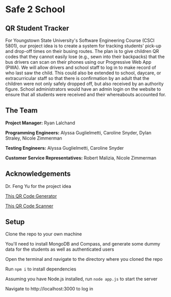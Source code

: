 # Safe 2 School
## QR Student Tracker
For Youngstown State University's Software Engineering Course (CSCI 5801), our project idea is to create a system for tracking students' pick-up and drop-off times on their busing routes. The plan is to give children QR codes that they cannot easily lose (e.g., sewn into their backpacks) that the bus drivers can scan on their phones using our Progressive Web App (PWA). We will allow drivers and school staff to log in to make record of who last saw the child. This could also be extended to school, daycare, or extracurricular staff so that there is confirmation by an adult that the children were not only safely dropped off, but also received by an authority figure. School administrators would have an admin login on the website to ensure that all students were received and their whereabouts accounted for. 

## The Team
**Project Manager:** Ryan Lalchand

**Programming Engineers:** Alyssa Guglielmetti, Caroline Snyder, Dylan Straley, Nicole Zimmerman

**Testing Engineers:** Alyssa Guglielmetti, Caroline Snyder

**Customer Service Representatives:** Robert Malizia, Nicole Zimmerman


## Acknowledgements
Dr. Feng Yu for the project idea

[This QR Code Generator](https://www.npmjs.com/package/qrious)

[This QR Code Scanner](https://www.npmjs.com/package/qrcode)


## Setup
Clone the repo to your own machine

You'll need to install MongoDB and Compass, and generate some dummy data for the students as well as authenticated users

Open the terminal and navigate to the directory where you cloned the repo

Run `npm i` to install dependencies

Assuming you have Node.js installed, run `node app.js` to start the server

Navigate to http://localhost:3000 to log in
